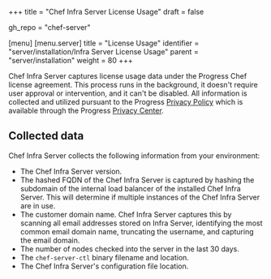+++
title = "Chef Infra Server License Usage"
draft = false

gh_repo = "chef-server"

[menu]
  [menu.server]
    title = "License Usage"
    identifier = "server/installation/Infra Server License Usage"
    parent = "server/installation"
    weight = 80
+++

Chef Infra Server captures license usage data under the Progress Chef license agreement. This process runs in the background, it doesn't require user approval or intervention, and it can't be disabled. All information is collected and utilized pursuant to the Progress [Privacy Policy](https://www.progress.com/legal/privacy-policy) which is available through the Progress [Privacy Center](https://www.progress.com/legal/privacy-center).

## Collected data

Chef Infra Server collects the following information from your environment:

- The Chef Infra Server version.
- The hashed FQDN of the Chef Infra Server is captured by hashing the subdomain of the internal load balancer of the installed Chef Infra Server. This will determine if multiple instances of the Chef Infra Server are in use.
- The customer domain name. Chef Infra Server captures this by scanning all email addresses stored on Infra Server, identifying the most common email domain name, truncating the username, and capturing the email domain.
- The number of nodes checked into the server in the last 30 days.
- The `chef-server-ctl` binary filename and location.
- The Chef Infra Server's configuration file location.
